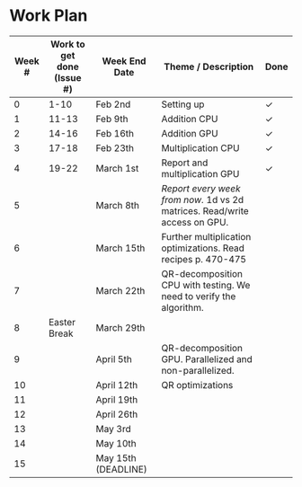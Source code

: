 # Work Plan

| Week # | Work to get done (Issue #) | Week End Date | Theme / Description | Done |
| ------ | ---------------- | --- | --- | -- |
| 0      | 1-10 | Feb 2nd | Setting up | &check; |
| 1      | 11-13 | Feb 9th | Addition CPU | &check; |
| 2      | 14-16 | Feb 16th | Addition GPU | &check; |
| 3      | 17-18 | Feb 23th | Multiplication CPU | &check; |
| 4      | 19-22 | March 1st | Report and multiplication GPU | &check; |
| 5      |  | March 8th | *Report every week from now.* 1d vs 2d matrices. Read/write access on GPU. | |
| 6      | | March 15th | Further multiplication optimizations. Read recipes p. 470-475 | |
| 7      | | March 22th | QR-decomposition CPU with testing. We need to verify the algorithm. | |
| 8      | Easter Break | March 29th | | |
| 9      | | April 5th | QR-decomposition GPU. Parallelized and non-parallelized. | |
| 10     | | April 12th | QR optimizations | |
| 11     | | April 19th | | |
| 12     | | April 26th | | |
| 13     | | May 3rd  | | |
| 14     | | May 10th | | |
| 15     | | May 15th (DEADLINE) | | |
